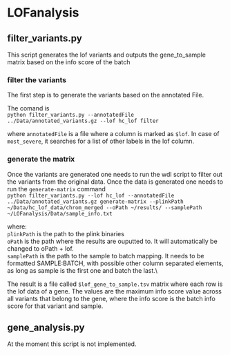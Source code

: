 # LOFanalysis

## filter_variants.py

This script generates the lof variants and outputs the gene_to_sample matrix based on the info score of the batch

### filter the variants
The first step is to generate the variants based on the annotated File.

The comand is \
`python filter_variants.py --annotatedFile ../Data/annotated_variants.gz --lof hc_lof filter`

where `annotatedFile` is a file where a column is marked as `$lof`. In case of `most_severe`, it searches for a list of other labels in the lof column.

### generate the matrix
Once the variants are generated one needs to run the wdl script to filter out the variants from the original data. Once the data is generated one needs to run the `generate-matrix` command\
`python filter_variants.py --lof hc_lof --annotatedFile ../Data/annotated_variants.gz generate-matrix --plinkPath ~/Data/hc_lof_data/chrom_merged --oPath ~/results/ --samplePath ~/LOFanalysis/Data/sample_info.txt`

where:\
`plinkPath` is the path to the plink binaries\
`oPath` is the path where the results are ouputted to. It will automatically be changed to oPath + lof.\
`samplePath` is the path to the sample to batch mapping. It needs to be formatted SAMPLE:BATCH, with possible other column separated elements, as long as sample is the first one and batch the last.\

The result is a file called `$lof_gene_to_sample.tsv` matrix where each row is the lof data of a gene. The values are the maximum info score value across all variants that belong to the gene, where the info score is the batch info score for that variant and sample.

## gene_analysis.py

At the moment this script is not implemented.